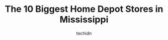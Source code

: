 ---
layout: ampstory
image: https://i0.wp.com/www.depkes.org/wp-content/uploads/2023/06/home-depot-0-in-mississippi-1685968649.jpeg?resize=640,853
author: techidn
featured: false
description: Discover the impressive array of Home Depot options in Mississippi, where you can find 10 of the largest Home Depot establishments in the area. From renowned classics to hidden gems, Mississ
title: The 10 Biggest Home Depot Stores in Mississippi
cover:
   title: The 10 Biggest Home Depot Stores in Mississippi
   subtitle: Rickpate
   background: https://www.depkes.org/wp-content/uploads/2023/06/home-depot-0-in-mississippi-1685968649.jpeg

pages: 
 - layout: thirds
   top: <h1>#1 The Home Depot</h1>
   bottom: "<p>I love Home Depot because you get great quality products. Appliances, plants, flowers, paint, lumber etc. All good. Another thing is great customer service. Theres alway</p>"
   background: https://www.depkes.org/wp-content/uploads/2023/06/home-depot-1-in-mississippi-1685968649.jpeg
   backgroundblur: true
 - layout: thirds
   top: <h1>#2 The Home Depot</h1>
   bottom: "<p>200 Orleans Way, Brandon, MS 39042, United States</p>"
   background: https://www.depkes.org/wp-content/uploads/2023/06/home-depot-2-in-mississippi-1685968650.jpeg
   cta:
      link: https://www.depkes.org/blog/the-10-biggest-home-depot-stores-in-mississippi/
      text: The 10 Biggest Home Depot Stores in Mississippi
 - layout: thirds
   top: <h1>#3 The Home Depot</h1>
   bottom: "<p>1680 Elizabeth Blvd, Biloxi, MS 39532, United States</p>"
   background: https://www.depkes.org/wp-content/uploads/2023/06/home-depot-3-in-mississippi-1685968650.jpeg
   cta:
      link: https://www.depkes.org/blog/the-10-biggest-home-depot-stores-in-mississippi/
      text: The 10 Biggest Home Depot Stores in Mississippi
 - layout: thirds
   top: <h1>#4 The Home Depot</h1>
   bottom: "<p>1074 Cross Creek Dr, Saltillo, MS 38866, United States</p>"
   background: https://images.unsplash.com/photo-1553949345-eb786bb3f7ba?ixlib=rb-4.0.3&ixid=MnwxMjA3fDB8MHxwaG90by1wYWdlfHx8fGVufDB8fHx8&auto=format&fit=crop&w=640&h=853&q=80
   cta:
      link: https://www.depkes.org/blog/the-10-biggest-home-depot-stores-in-mississippi/
      text: The 10 Biggest Home Depot Stores in Mississippi
 - layout: thirds
   top: <h1>#5 The Home Depot</h1>
   bottom: "<p>4100 OFerrell Street, Hattiesburg, MS 39402, United States</p>"
   background: https://images.unsplash.com/photo-1510906594845-bc082582c8cc?ixlib=rb-4.0.3&ixid=MnwxMjA3fDB8MHxwaG90by1wYWdlfHx8fGVufDB8fHx8&auto=format&fit=crop&w=640&h=853&q=80
   cta:
      link: https://www.depkes.org/blog/the-10-biggest-home-depot-stores-in-mississippi/
      text: The 10 Biggest Home Depot Stores in Mississippi
 - layout: thirds
   top: <h1>#6 The Home Depot</h1>
   bottom: "<p>2000 MS-43, Picayune, MS 39466, United States</p>"
   background: https://images.unsplash.com/photo-1609083590460-7b8cc0ca65f8?ixlib=rb-4.0.3&ixid=MnwxMjA3fDB8MHxwaG90by1wYWdlfHx8fGVufDB8fHx8&auto=format&fit=crop&w=640&h=853&q=80
   cta:
      link: https://www.depkes.org/blog/the-10-biggest-home-depot-stores-in-mississippi/
      text: The 10 Biggest Home Depot Stores in Mississippi
 - layout: thirds
   top: <h1>#7 The Home Depot</h1>
   bottom: "<p>7740 Craft-Goodman Rd, Olive Branch, MS 38654, United States</p>"
   background: https://images.unsplash.com/photo-1557672172-298e090bd0f1?ixlib=rb-4.0.3&ixid=MnwxMjA3fDB8MHxwaG90by1wYWdlfHx8fGVufDB8fHx8&auto=format&fit=crop&w=640&h=853&q=80
   cta:
      link: https://www.depkes.org/blog/the-10-biggest-home-depot-stores-in-mississippi/
      text: The 10 Biggest Home Depot Stores in Mississippi
 - layout: thirds
   middle: Continue reading...
   background: https://images.unsplash.com/photo-1614648718611-0635f29016cb?ixlib=rb-4.0.3&ixid=MnwxMjA3fDB8MHxwaG90by1wYWdlfHx8fGVufDB8fHx8&auto=format&fit=crop&w=640&h=853&q=80
   cta:
      link: https://www.depkes.org/blog/the-10-biggest-home-depot-stores-in-mississippi/
      text: The 10 Biggest Home Depot Stores in Mississippi
      
---